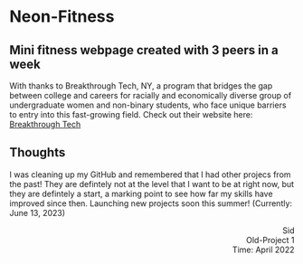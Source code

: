 # Neon-Fitness
## Mini fitness webpage created with 3 peers in a week

With thanks to Breakthrough Tech, NY, a program that bridges the gap between college and careers for racially and economically diverse group of undergraduate women and non-binary students, who face unique barriers to entry into this fast-growing field. Check out their website here: [Breakthrough Tech](https://www.breakthroughtech.org/)

## Thoughts
I was cleaning up my GitHub and remembered that I had other projecs from the past! They are defintely not at the level that I want to be at right now, but they are defintely a start, a marking point to see how far my skills have improved since then. Launching new projects soon this summer! (Currently: June 13, 2023)

<div dir="rtl">Sid</div>
<div dir="rtl">Old-Project 1</div>
<div dir="rtl">Time: April 2022</div>
